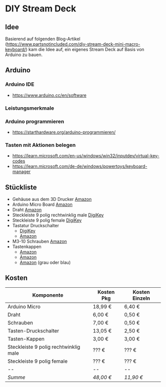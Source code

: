 # DIY Stream Deck

## Idee

Basierend auf folgenden Blog-Artikel (https://www.partsnotincluded.com/diy-stream-deck-mini-macro-keyboard/) kam die Idee auf, ein eigenes Stream Deck auf Basis von Arduino zu bauen.



## Arduino

### Arduino IDE

- https://www.arduino.cc/en/software

### Leistungsmerkmale


### Arduino programmieren

- https://starthardware.org/arduino-programmieren/

### Tasten mit Aktionen belegen

- https://learn.microsoft.com/en-us/windows/win32/inputdev/virtual-key-codes
- https://learn.microsoft.com/de-de/windows/powertoys/keyboard-manager

## Stückliste
- Gehäuse aus dem 3D Drucker [Amazon](https://www.thingiverse.com/thing:2822140)
- Arduino Micro Board [Amazon](https://www.amazon.de/gp/product/B0D6B4W3XJ)
- Draht [Amazon](https://www.amazon.de/dp/B0912J3P71)
- Steckleiste 9 polig rechtwinklig male [DigiKey](https://www.digikey.de/de/products/detail/sullins-connector-solutions/PRPC009SBBN-M71RC/2775784)
- Steckleiste 9 polig female [DigiKey](https://www.digikey.de/de/products/detail/sullins-connector-solutions/PPPC091LFBN-RC/810181)
- Tastatur Druckschalter 
  - [DigiKey](https://www.digikey.de/de/products/detail/cherry-americas-llc/MX1A-E1NW/20180)
  - [Amazon](https://www.amazon.de/Akko-Mechanische-Tastatur-Schalter-Schneller/dp/B0BM9KR6QH)
- M3-10 Schrauben [Amazon](https://www.amazon.de/dp/B09NDPH4RN)
- Tastenkappen 
  - [Amazon](https://www.amazon.de/dp/B09Q8FV19L)
  - [Amazon](https://www.amazon.de/dp/B0BD5NZ7GH)
  - [Amazon](https://www.amazon.de/dp/B01DMBV6BU) (grau oder blau)
  
## Kosten
Komponente | Kosten Pkg | Kosten Einzeln |
-- | -- | -- |
Arduino Micro | 18,99 € | 6,40 € | 
Draht | 6,00 € | 0,50 € |
Schrauben | 7,00 € | 0,50 € |
Tasten-Druckschalter | 13,05 € | 2,50 € |
Tasten-Kappen | 3,00 € | 3,00 € |
Steckleiste 9 polig rechtwinklig male | ??? € | ??? € |
Steckleiste 9 polig female | ??? € | ??? € |
-- | -- | -- |
*Summe* | *48,00 €* | *11,90 €* |